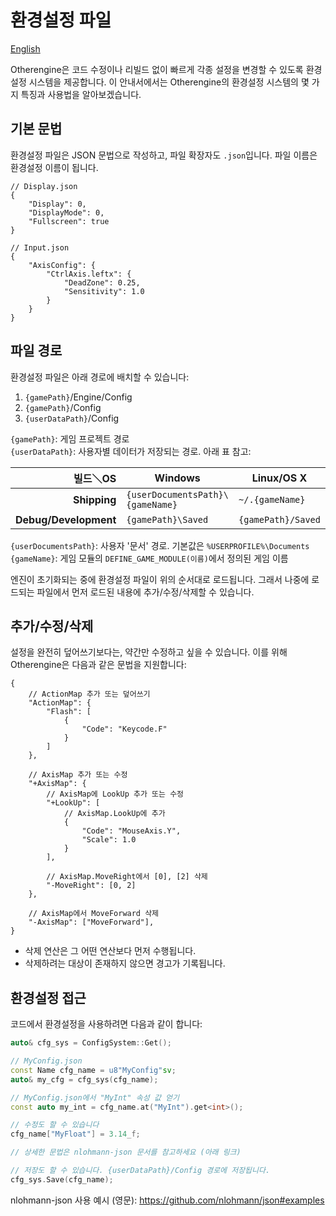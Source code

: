 # 환경설정 파일

[English](../English/Configuration%20Files.md)

Otherengine은 코드 수정이나 리빌드 없이 빠르게 각종 설정을 변경할 수 있도록 환경설정 시스템을 제공합니다. 이 안내서에서는 Otherengine의 환경설정 시스템의 몇 가지 특징과 사용법을 알아보겠습니다.

## 기본 문법

환경설정 파일은 JSON 문법으로 작성하고, 파일 확장자도 `.json`입니다. 파일 이름은 환경설정 이름이 됩니다.

```jsonc
// Display.json
{
    "Display": 0,
    "DisplayMode": 0,
    "Fullscreen": true
}
```

```jsonc
// Input.json
{
    "AxisConfig": {
        "CtrlAxis.leftx": {
            "DeadZone": 0.25,
            "Sensitivity": 1.0
        }
    }
}
```

## 파일 경로

환경설정 파일은 아래 경로에 배치할 수 있습니다:

1. `{gamePath}`/Engine/Config
1. `{gamePath}`/Config
1. `{userDataPath}`/Config

`{gamePath}`: 게임 프로젝트 경로  
`{userDataPath}`: 사용자별 데이터가 저장되는 경로. 아래 표 참고:

빌드＼OS | **Windows** | **Linux/OS X**
---: | --- | ---
**Shipping** | `{userDocumentsPath}\{gameName}` | `~/.{gameName}`
**Debug/Development** | `{gamePath}\Saved` | `{gamePath}/Saved`

`{userDocumentsPath}`: 사용자 '문서' 경로. 기본값은 `%USERPROFILE%\Documents`  
`{gameName}`: 게임 모듈의 `DEFINE_GAME_MODULE(이름)`에서 정의된 게임 이름

엔진이 초기화되는 중에 환경설정 파일이 위의 순서대로 로드됩니다. 그래서 나중에 로드되는 파일에서 먼저 로드된 내용에 추가/수정/삭제할 수 있습니다.

## 추가/수정/삭제

설정을 완전히 덮어쓰기보다는, 약간만 수정하고 싶을 수 있습니다. 이를 위해 Otherengine은 다음과 같은 문법을 지원합니다:

```jsonc
{
    // ActionMap 추가 또는 덮어쓰기
    "ActionMap": {
        "Flash": [
            {
                "Code": "Keycode.F"
            }
        ]
    },

    // AxisMap 추가 또는 수정
    "+AxisMap": {
        // AxisMap에 LookUp 추가 또는 수정
        "+LookUp": [
            // AxisMap.LookUp에 추가
            {
                "Code": "MouseAxis.Y",
                "Scale": 1.0
            }
        ],

        // AxisMap.MoveRight에서 [0], [2] 삭제
        "-MoveRight": [0, 2]
    },

    // AxisMap에서 MoveForward 삭제
    "-AxisMap": ["MoveForward"],
}
```

- 삭제 연산은 그 어떤 연산보다 먼저 수행됩니다.
- 삭제하려는 대상이 존재하지 않으면 경고가 기록됩니다.

## 환경설정 접근

코드에서 환경설정을 사용하려면 다음과 같이 합니다:

```cpp
auto& cfg_sys = ConfigSystem::Get();

// MyConfig.json
const Name cfg_name = u8"MyConfig"sv;
auto& my_cfg = cfg_sys(cfg_name);

// MyConfig.json에서 "MyInt" 속성 값 얻기
const auto my_int = cfg_name.at("MyInt").get<int>();

// 수정도 할 수 있습니다
cfg_name["MyFloat"] = 3.14_f;

// 상세한 문법은 nlohmann-json 문서를 참고하세요 (아래 링크)

// 저장도 할 수 있습니다. {userDataPath}/Config 경로에 저장됩니다.
cfg_sys.Save(cfg_name);
```

nlohmann-json 사용 예시 (영문): <https://github.com/nlohmann/json#examples>
